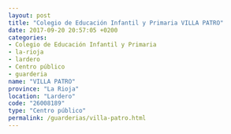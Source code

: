 ```yaml
---
layout: post
title: "Colegio de Educación Infantil y Primaria VILLA PATRO"
date: 2017-09-20 20:57:05 +0200
categories:
- Colegio de Educación Infantil y Primaria
- la-rioja
- lardero
- Centro público
- guarderia
name: "VILLA PATRO"
province: "La Rioja"
location: "Lardero"
code: "26008189"
type: "Centro público"
permalink: /guarderias/villa-patro.html
---
```


